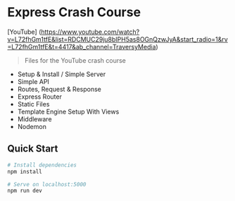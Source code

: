# Express Crash Course
[YouTube] (https://www.youtube.com/watch?v=L72fhGm1tfE&list=RDCMUC29ju8bIPH5as8OGnQzwJyA&start_radio=1&rv=L72fhGm1tfE&t=4417&ab_channel=TraversyMedia) 
> Files for the YouTube crash course

- Setup & Install / Simple Server
- Simple API
- Routes, Request & Response
- Express Router
- Static Files
- Template Engine Setup With Views
- Middleware
- Nodemon

## Quick Start

```bash
# Install dependencies
npm install

# Serve on localhost:5000
npm run dev
```
